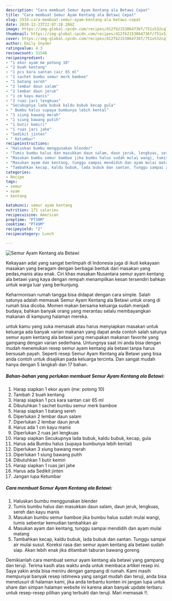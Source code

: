 ```yaml
---
description: "Cara membuat Semur Ayam Kentang ala Betawi Cepat"
title: "Cara membuat Semur Ayam Kentang ala Betawi Cepat"
slug: 2534-cara-membuat-semur-ayam-kentang-ala-betawi-cepat
date: 2020-12-23T22:07:28.286Z
image: https://img-global.cpcdn.com/recipes/d12fb2153064736f/751x532cq70/semur-ayam-kentang-ala-betawi-foto-resep-utama.jpg
thumbnail: https://img-global.cpcdn.com/recipes/d12fb2153064736f/751x532cq70/semur-ayam-kentang-ala-betawi-foto-resep-utama.jpg
cover: https://img-global.cpcdn.com/recipes/d12fb2153064736f/751x532cq70/semur-ayam-kentang-ala-betawi-foto-resep-utama.jpg
author: Emily Snyder
ratingvalue: 4.3
reviewcount: 31546
recipeingredient:
- "1 ekor ayam me potong 10"
- "2 buah kentang"
- "1 pcs kara santan cair 65 ml"
- "1 sachet bumbu semur merk bamboe"
- "1 batang sereh"
- "2 lembar daun salam"
- "2 lembar daun jeruk"
- "1 cm kayu manis"
- "2 ruas jari lengkuas"
- "Secukupnya lada bubuk kaldu bubuk kecap gula"
- " Bumbu halus supaya bumbunya lebih kental"
- "3 siung bawang merah"
- "1 siung bawang putih"
- "1 butir kemiri"
- "1 ruas jari jahe"
- "Sedikit jinten"
- " Ketumbar"
recipeinstructions:
- "Haluskan bumbu menggunakan blender"
- "Tumis bumbu halus dan masukkan daun salam, daun jeruk, lengkuas, sereh dan kayu manis"
- "Masukan bumbu semur bamboe jika bumbu halus sudah mulai wangi, tumis sebentar kemudian tambahkan air"
- "Masukan ayam dan kentang, tunggu sampai mendidih dan ayam mulai matang"
- "Tambahkan kecap, kaldu bubuk, lada bubuk dan santan. Tunggu sampai air mulai susut. Koreksi rasa dan semur ayam kentang ala betawi sudah siap. Akan lebih enak jika ditambah taburan bawang goreng"
categories:
- Recipe
tags:
- semur
- ayam
- kentang

katakunci: semur ayam kentang 
nutrition: 171 calories
recipecuisine: American
preptime: "PT30M"
cooktime: "PT49M"
recipeyield: "2"
recipecategory: Lunch

---
```



![Semur Ayam Kentang ala Betawi](https://img-global.cpcdn.com/recipes/d12fb2153064736f/751x532cq70/semur-ayam-kentang-ala-betawi-foto-resep-utama.jpg)

Kekayaan adat yang sangat berlimpah di Indonesia juga di ikuti kekayaan masakan yang beragam dengan berbagai bentuk dari masakan yang pedas,manis atau enak. Ciri khas masakan Nusantara semur ayam kentang ala betawi yang kaya dengan rempah menampilkan kesan tersendiri bahkan untuk warga luar yang berkunjung.


Keharmonisan rumah tangga bisa didapat dengan cara simple. Salah satunya adalah memasak Semur Ayam Kentang ala Betawi untuk orang di rumah bisa dicoba. Momen makan bersama keluarga sudah menjadi budaya, bahkan banyak orang yang merantau selalu membayangkan makanan di kampung halaman mereka.



untuk kamu yang suka memasak atau harus menyiapkan masakan untuk keluarga ada banyak varian makanan yang dapat anda contoh salah satunya semur ayam kentang ala betawi yang merupakan makanan favorite yang gampang dengan varian sederhana. Untungnya saat ini anda bisa dengan mudah menemukan resep semur ayam kentang ala betawi tanpa harus bersusah payah.
Seperti resep Semur Ayam Kentang ala Betawi yang bisa anda contoh untuk disajikan pada keluarga tercinta. Dan sangat mudah hanya dengan 5 langkah dan 17 bahan.


<!--inarticleads1-->

##### Bahan-bahan yang perlukan membuat Semur Ayam Kentang ala Betawi:

1. Harap siapkan 1 ekor ayam (me: potong 10)
1. Tambah 2 buah kentang
1. Harap siapkan 1 pcs kara santan cair 65 ml
1. Dibutuhkan 1 sachet bumbu semur merk bamboe
1. Harap siapkan 1 batang sereh
1. Diperlukan 2 lembar daun salam
1. Diperlukan 2 lembar daun jeruk
1. Harus ada 1 cm kayu manis
1. Diperlukan 2 ruas jari lengkuas
1. Harap siapkan Secukupnya lada bubuk, kaldu bubuk, kecap, gula
1. Harus ada  Bumbu halus (supaya bumbunya lebih kental)
1. Diperlukan 3 siung bawang merah
1. Diperlukan 1 siung bawang putih
1. Dibutuhkan 1 butir kemiri
1. Harap siapkan 1 ruas jari jahe
1. Harus ada Sedikit jinten
1. Jangan lupa  Ketumbar




<!--inarticleads2-->

##### Cara membuat  Semur Ayam Kentang ala Betawi:

1. Haluskan bumbu menggunakan blender
1. Tumis bumbu halus dan masukkan daun salam, daun jeruk, lengkuas, sereh dan kayu manis
1. Masukan bumbu semur bamboe jika bumbu halus sudah mulai wangi, tumis sebentar kemudian tambahkan air
1. Masukan ayam dan kentang, tunggu sampai mendidih dan ayam mulai matang
1. Tambahkan kecap, kaldu bubuk, lada bubuk dan santan. Tunggu sampai air mulai susut. Koreksi rasa dan semur ayam kentang ala betawi sudah siap. Akan lebih enak jika ditambah taburan bawang goreng




Demikianlah cara membuat semur ayam kentang ala betawi yang gampang dan teruji. Terima kasih atas waktu anda untuk membaca artikel resep ini. Saya yakin anda bisa meniru dengan gampang di rumah. Kami masih mempunyai banyak resep istimewa yang sangat mudah dan teruji, anda bisa menelusuri di halaman kami, jika anda terbantu konten ini jangan lupa untuk share dan simpan halaman website ini karena akan banyak update terbaru untuk resep-resep pilihan yang terbukti dan teruji. Mari memasak !!. 
